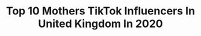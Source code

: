 ---
title: Top 10 Mothers TikTok Influencers In United Kingdom In 2020
description: >-
  Find top mothers TikTok influencers in United Kingdom in 2020. Most popular hashtags: #friends #love #family #thanks.
platform: TikTok
profiles:
  - username: "angxlzlp"
    fullname: >-
      Two owners! 💕
    location: "United Kingdom"
    followers: 5067
    engagement: 3477
    commentsToLikes: 0.311028
    id: ck9skc64082dg0j78jx2dqlbg
    verified: false
    hashtags: "#zoelaverne, #zoelavernesfyp, #lysm, #congratson14m"
  - username: "tattedkhaos"
    fullname: >-
      Tatted Khaos
    location: "United Kingdom"
    followers: 38441
    engagement: 1986
    commentsToLikes: 0.033758
    id: ck9fyrq7jbzlu0j78uhupdx84
    verified: false
    hashtags: "#duetme, #covid, #covid19, #intresting"
  - username: "mariebeefluff"
    fullname: >-
      Marie
    location: "United Kingdom"
    followers: 6344
    engagement: 2328
    commentsToLikes: 0.045759
    id: ck9rll4dfyhq90j78c8oxutfg
    verified: false
    hashtags: "#forupage, #outofcosplay, #love, #polyset"
  - username: "stormyxroblox"
    fullname: >-
      Chezburger😍
    location: "United Kingdom"
    followers: 63313
    engagement: 2284
    commentsToLikes: 0.050012
    id: ck9nh7sxefre30j78wyrqm96o
    verified: false
    hashtags: "#myfavourites, #annoying, #cute, #cafe"
  - username: "zozos.turtles"
    fullname: >-
      Zoe ✌️🥺
    location: "United Kingdom"
    followers: 6285
    engagement: 1980
    commentsToLikes: 0.083829
    id: ck8kh4q95lbu00j7813u4i1yq
    verified: false
    hashtags: "#homephotohacks, #diyskincare, #banter, #brighterinside"
  - username: "the_boat_lady"
    fullname: >-
      Uk_Pirate
    location: "United Kingdom"
    followers: 26410
    engagement: 1549
    commentsToLikes: 0.054112
    id: ck964gu3byl1f0j784ya3wnhz
    verified: false
    hashtags: "#onmyown, #sarahnb, #gassy, #canal"
  - username: "lifewithfiveboys"
    fullname: >-
      FayeGooding
    location: "United Kingdom"
    followers: 355906
    engagement: 976
    commentsToLikes: 0.024341
    id: cka6fmttygaoe0i78v9yeiphp
    verified: false
    hashtags: "#workout, #wipechallange, #housetiktok, #mother"
  - username: "mo.the.nature.gal"
    fullname: >-
      Mo Crook
    location: "United Kingdom"
    followers: 159763
    engagement: 2894
    commentsToLikes: 0.013532
    id: ck8adhlmb69s50j78py1mrxtl
    verified: false
    hashtags: "#disney, #expressive, #shook, #justbeingme"
  - username: "cornwall_life"
    fullname: >-
      Ellie Mason
    location: "United Kingdom"
    followers: 7197
    engagement: 820
    commentsToLikes: 0.099026
    id: ck9fyrgf7bx7w0j78r5apmqa7
    verified: false
    hashtags: "#whosin, #advice, #tiktok, #profound"
  - username: "lifewithmeplusthree"
    fullname: >-
      Jamiie🤭
    location: "United Kingdom"
    followers: 3117
    engagement: 550
    commentsToLikes: 0.036833
    id: ckamq8im3gail0i78ha1rxuz4
    verified: false
    hashtags: "#2homesarebetterthanone, #longdistancefriendship, #daughter, #son"
---